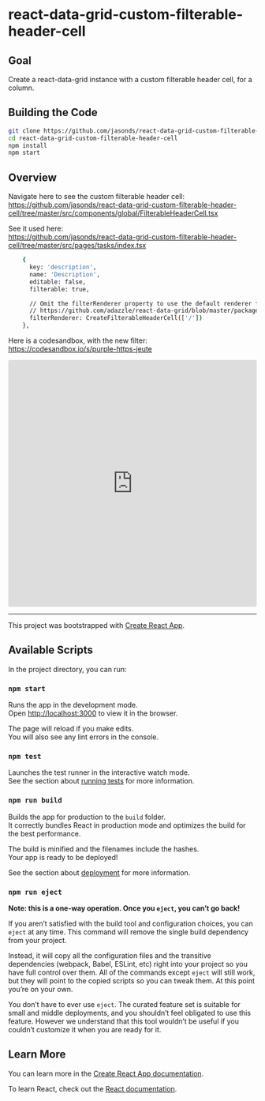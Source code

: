 # react-data-grid-custom-filterable-header-cell

## Goal
Create a react-data-grid instance with a custom filterable header cell, for a column.

## Building the Code
```bash
git clone https://github.com/jasonds/react-data-grid-custom-filterable-header-cell.git
cd react-data-grid-custom-filterable-header-cell
npm install
npm start
```

## Overview
Navigate here to see the custom filterable header cell:  
<a href="https://github.com/jasonds/react-data-grid-custom-filterable-header-cell/tree/master/src/components/global/FilterableHeaderCell.tsx">https://github.com/jasonds/react-data-grid-custom-filterable-header-cell/tree/master/src/components/global/FilterableHeaderCell.tsx</a>

See it used here:  
<a href="https://github.com/jasonds/react-data-grid-custom-filterable-header-cell/blob/900caa0496ace4d8e05b136fa2af31a25114f1f9/src/pages/tasks/index.tsx#L43-L52">https://github.com/jasonds/react-data-grid-custom-filterable-header-cell/tree/master/src/pages/tasks/index.tsx</a>

```bash
    {
      key: 'description',
      name: 'Description',
      editable: false,
      filterable: true,

      // Omit the filterRenderer property to use the default renderer found here:
      // https://github.com/adazzle/react-data-grid/blob/master/packages/common/cells/headerCells/FilterableHeaderCell.js
      filterRenderer: CreateFilterableHeaderCell(['/'])
    },
```

Here is a codesandbox, with the new filter:  
<a href="https://codesandbox.io/s/purple-https-jeute">https://codesandbox.io/s/purple-https-jeute</a>
<iframe
  src="https://codesandbox.io/embed/purple-https-jeute?fontsize=14&hidenavigation=1&theme=dark"
  style="width:100%; height:500px; border:0; border-radius: 4px; overflow:hidden;"
  title="purple-https-jeute"
  allow="accelerometer; ambient-light-sensor; camera; encrypted-media; geolocation; gyroscope; hid; microphone; midi; payment; usb; vr"
  sandbox="allow-forms allow-modals allow-popups allow-presentation allow-same-origin allow-scripts"
>
</iframe>


---


This project was bootstrapped with [Create React App](https://github.com/facebook/create-react-app).

## Available Scripts

In the project directory, you can run:

### `npm start`

Runs the app in the development mode.<br />
Open [http://localhost:3000](http://localhost:3000) to view it in the browser.

The page will reload if you make edits.<br />
You will also see any lint errors in the console.

### `npm test`

Launches the test runner in the interactive watch mode.<br />
See the section about [running tests](https://facebook.github.io/create-react-app/docs/running-tests) for more information.

### `npm run build`

Builds the app for production to the `build` folder.<br />
It correctly bundles React in production mode and optimizes the build for the best performance.

The build is minified and the filenames include the hashes.<br />
Your app is ready to be deployed!

See the section about [deployment](https://facebook.github.io/create-react-app/docs/deployment) for more information.

### `npm run eject`

**Note: this is a one-way operation. Once you `eject`, you can’t go back!**

If you aren’t satisfied with the build tool and configuration choices, you can `eject` at any time. This command will remove the single build dependency from your project.

Instead, it will copy all the configuration files and the transitive dependencies (webpack, Babel, ESLint, etc) right into your project so you have full control over them. All of the commands except `eject` will still work, but they will point to the copied scripts so you can tweak them. At this point you’re on your own.

You don’t have to ever use `eject`. The curated feature set is suitable for small and middle deployments, and you shouldn’t feel obligated to use this feature. However we understand that this tool wouldn’t be useful if you couldn’t customize it when you are ready for it.

## Learn More

You can learn more in the [Create React App documentation](https://facebook.github.io/create-react-app/docs/getting-started).

To learn React, check out the [React documentation](https://reactjs.org/).
